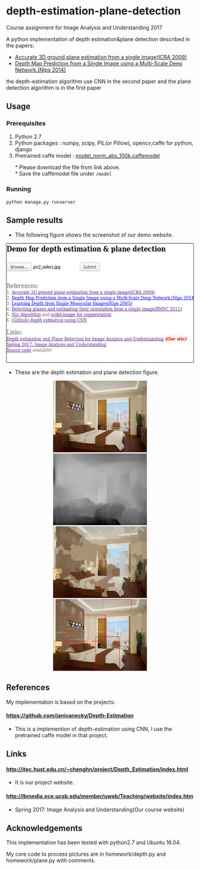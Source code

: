 # depth-estimation-plane-detection
Course assignment for Image Analysis and Understanding 2017

A python implementation of depth estimation&plane detection described in the papers:
* [Accurate 3D ground plane estimation from a single image(ICRA 2009)](http://www-users.cs.umn.edu/~cherian/papers/3dpaperICRA09.pdf) 
* [Depth Map Prediction from a Single Image using a Multi-Scale Deep Network.(Nips 2014)](http://www.cs.nyu.edu/~deigen/depth/depth_nips14.pdf)

the depth-estimation algorithm use CNN in the second paper and the plane detection algorithm  is in the first paper

## Usage

### Prerequisites
1. Python 2.7
2. Python packages : numpy, scipy, PIL(or Pillow), opencv,caffe for python, django
3. Pretrained caffe model : [model_norm_abs_100k.caffemodel](https://dl.dropboxusercontent.com/u/65091385/model_norm_abs_100k.caffemodel)

&nbsp;&nbsp;&nbsp;&nbsp;&nbsp;&nbsp;* Please download the file from link above.  
&nbsp;&nbsp;&nbsp;&nbsp;&nbsp;&nbsp;* Save the caffemodel file under `/model`

### Running
```
python manage.py runserver
```

## Sample results

* The following figure shows the screenshot of our demo website.
<p align="center"> 
	<img src="media/website.png" height="320px">
</p>

* These are the depth estimation and plane detection figure.
<p align="center">
<img src="media/img.png" height="192px">
<img src="media/depth.png" height="192px">
<br>
<img src="media/avg_color.png" height="192px">
<img src="media/box.png" height="192px">
</p>

## References

My implementation is based on the projects:

#### https://github.com/janivanecky/Depth-Estimation  
* This is a implemention of depth-estimation using CNN, I use the pretrained caffe model in that project. 

## Links

#### http://itec.hust.edu.cn/~chenghn/project/Depth_Estimation/index.html
* It is our project website.

#### http://lbmedia.ece.ucsb.edu/member/uweb/Teaching/website/index.htm
* Spring 2017: Image Analysis and Understanding(Our course website)


## Acknowledgements
This implementation has been tested with python2.7 and Ubuntu 16.04.

My core code to process pictures are in homework/depth.py and homework/plane.py with comments.
